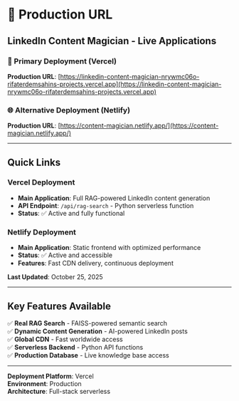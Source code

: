 # 🔗 Production URL

## LinkedIn Content Magician - Live Applications

### 🚀 Primary Deployment (Vercel)
**Production URL**: [https://linkedin-content-magician-nrywmc06o-rifaterdemsahins-projects.vercel.app](https://linkedin-content-magician-nrywmc06o-rifaterdemsahins-projects.vercel.app)

### 🌐 Alternative Deployment (Netlify)
**Production URL**: [https://content-magician.netlify.app/](https://content-magician.netlify.app/)

---

## Quick Links

### Vercel Deployment
- **Main Application**: Full RAG-powered LinkedIn content generation
- **API Endpoint**: `/api/rag-search` - Python serverless function
- **Status**: ✅ Active and fully functional

### Netlify Deployment
- **Main Application**: Static frontend with optimized performance
- **Status**: ✅ Active and accessible
- **Features**: Fast CDN delivery, continuous deployment

**Last Updated**: October 25, 2025

---

## Key Features Available

✅ **Real RAG Search** - FAISS-powered semantic search  
✅ **Dynamic Content Generation** - AI-powered LinkedIn posts  
✅ **Global CDN** - Fast worldwide access  
✅ **Serverless Backend** - Python API functions  
✅ **Production Database** - Live knowledge base access

---

**Deployment Platform**: Vercel  
**Environment**: Production  
**Architecture**: Full-stack serverless